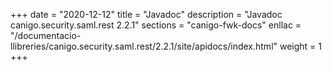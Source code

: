 +++
date        = "2020-12-12"
title       = "Javadoc"
description = "Javadoc canigo.security.saml.rest 2.2.1"
sections    = "canigo-fwk-docs"
enllac		= "/documentacio-llibreries/canigo.security.saml.rest/2.2.1/site/apidocs/index.html"
weight		= 1
+++
